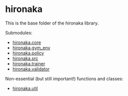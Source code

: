# hironaka

This is the base folder of the hironaka library.

Submodules:

- [hironaka.core](core)
- [hironaka.gym_env](gym_env)
- [hironaka.policy](policy)
- [hironaka.src](src)
- [hironaka.trainer](trainer)
- [hironaka.validator](validator)

Non-essential (but still important!) functions and classes:

- [hironaka.util](util)
